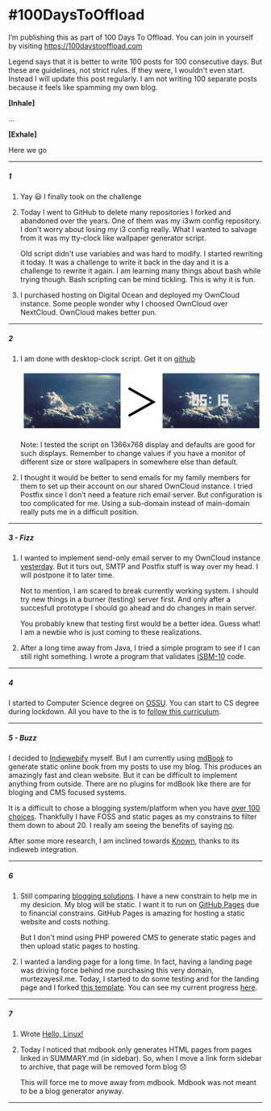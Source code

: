 # \#100DaysToOffload

I’m publishing this as part of 100 Days To Offload. You can join in yourself by visiting https://100daystooffload.com  

Legend says that it is better to write 100 posts for 100 consecutive days. But these are guidelines, not strict rules. If they were, I wouldn't even start. Instead I will update this post regularly. I am not writing 100 separate posts because it feels like spamming my own blog.  

**[Inhale]**  

...  

**[Exhale]**  

Here we go

---

##### 1

1. Yay 😃️ I finally took on the challenge  

2. Today I went to GitHub to delete many repositories I forked and abandoned over the years. One of them was my i3wm config repository. I don't worry about losing my i3 config really. What I wanted to salvage from it was my tty-clock like wallpaper generator script.
   
   Old script didn't use variables and was hard to modify. I started rewriting it today. It was a challenge to write it back in the day and it is a challenge to rewrite it again. I am learning many things about bash while trying though. Bash scripting can be mind tickling. This is why it is fun.

3. I purchased hosting on Digital Ocean and deployed my OwnCloud instance. Some people wonder why I choosed OwnCloud over NextCloud. OwnCloud makes better pun.

---

##### 2

1. I am done with desktop-clock script. Get it on [github](https://github.com/murtezayesil/student/tree/master/sh/desktop-clock)
   
   ![](./desktop-clock.png)
   
   Note: I tested the script on 1366x768 display and defaults are good for such displays. Remember to change values if you have a monitor of different size or store wallpapers in somewhere else than default. 

2. I thought it would be better to send emails for my family members for them to set up their account on our shared OwnCloud instance. I tried Postfix since I  don't need a feature rich email server. But configuration is too complicated for me. Using a sub-domain instead of main-domain really puts me in a difficult position.

---

##### 3 - Fizz

1. I wanted to implement send-only email server to my OwnCloud instance [yesterday](#2). But it turs out, SMTP and Postfix stuff is way over my head. I will postpone it to later time.
   
   Not to mention, I am scared to break currently working system. I should try new things in a burner (testing) server first. And only after a succesfull prototype I should go ahead and do changes in main server.
   
   You probably knew that testing first would be a better idea. Guess what! I am a newbie who is just coming to these realizations.

2. After a long time away from Java, I tried a simple program to see if I can still right something. I wrote a program that validates [ISBM-10](https://github.com/murtezayesil/student/tree/master/java/ISBNcheck/src/com/company) code.

---

##### 4

I started to Computer Science degree on [OSSU](https://github.com/ossu/computer-science). You can start to CS degree during lockdown. All you have to the is to [follow this curriculum](https://ossu.firebaseapp.com/#/curriculum).

---

##### 5 - Buzz

I decided to [Indieweb](https://indieweb.org/)[ify](https://indiewebify.me/) myself. But I am currently using [mdBook](https://rust-lang.github.io/mdBook/) to generate static online book from my posts to use my blog. This produces an amazingly fast and clean website. But it can be difficult to implement anything from outside. There are no plugins for mdBook like there are for bloging and CMS focused systems.  

It is a difficult to chose a blogging system/platform when you have [over 100 choices](https://alternativeto.net/category/social/blogging/). Thankfully I have FOSS and static pages as my constrains to filter them down to about 20. I really am seeing the benefits of saying [no](https://www.williamury.com/books/the-power-of-a-positive-no/).

After some more research, I am inclined towards [Known](https://withknown.com), thanks to its indieweb integration.

---

##### 6

1. Still comparing [blogging solutions](#5---buzz). I have a new constrain to help me in my desicion. My blog will be static. I want it to run on [GitHub Pages](https://pages.github.com/) due to financial constrains. GitHub Pages is amazing for hosting a static website and costs nothing.
   
   But I don't mind using PHP powered CMS to generate static pages and then upload static pages to hosting.

2. I wanted a landing page for a long time. In fact, having a landing page was driving force behind me purchasing this very domain, murtezayesil.me. Today, I started to do some testing and for the landing page and I forked [this template](https://github.com/flexdinesh/dev-landing-page). You can see my current progress [here](../landing-page/candidate1/index.html "Landing Page - Candidate 1").

---

##### 7

1. Wrote [Hello, Linux!](./2020/May/hello_linux.md)

2. Today I noticed that mdbook only generates HTML pages from pages linked in SUMMARY.md (in sidebar). So, when I move a link form sidebar to archive, that page will be removed form blog 😞️
   
   This will force me to move away from mdbook. Mdbook was not meant to be a blog generator anyway.

---
